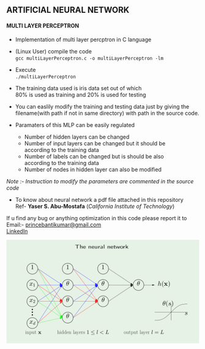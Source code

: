  ## ARTIFICIAL NEURAL NETWORK
 #### MULTI LAYER PERCEPTRON
* Implementation of multi layer percptron in C language
* (Linux User) compile the code   
	`gcc multiLayerPerceptron.c -o multiLayerPerceptron -lm`
* Execute  
	`./multiLayerPerceptron`
* The training data used is iris data set out of which  
80% is used as training and 20% is used for testing
* You can easlily modify the training and testing data just by giving the  
filename(with path if not in same directory) with path in the source code.

* Paramaters of this MLP can be easily regulated
    - Number of hidden layers can be changed
    - Number of input layers can be changed but it should be  
    according to the training data
    - Number of labels can be changed but is should be also  
    according to the training data
    - Number of nodes in hidden layer can also be modified  

*Note :- Instruction to modify the parameters are commented in the source code*  
* To know about neural network a pdf file attached in this repository  
Ref- **Yaser S. Abu-Mostafa** (*California Institute of Technology*)  

If u find any bug or anything optimization in this code please report it to  
Email:- princebantikumar@gmail.com  
[ LinkedIn  ](www.linkedin.com/in/princebantikumar)   

![ANN](./NeuralNetwork.png)
